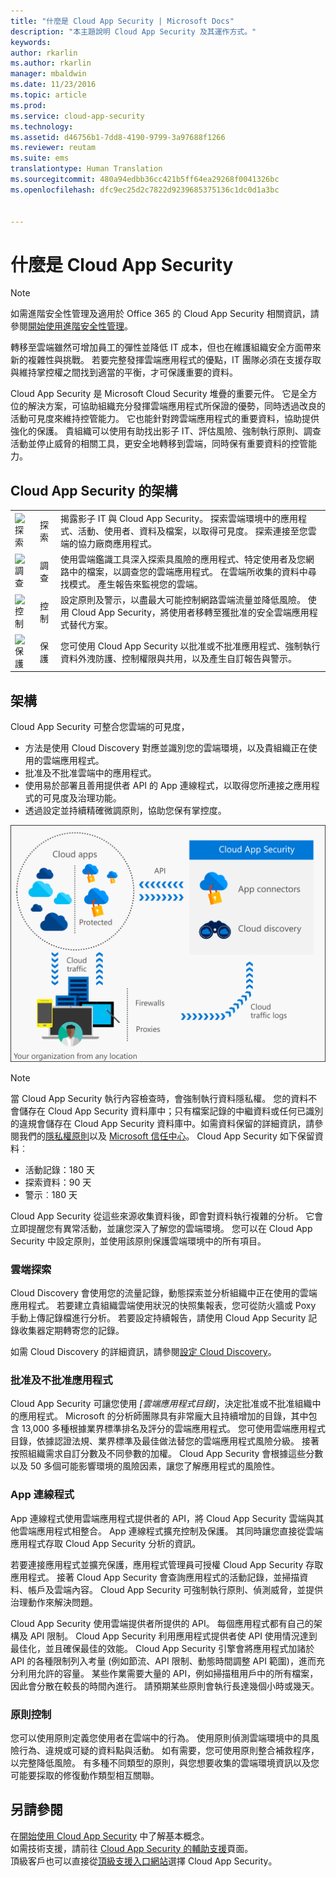 ```yaml
---
title: "什麼是 Cloud App Security | Microsoft Docs"
description: "本主題說明 Cloud App Security 及其運作方式。"
keywords: 
author: rkarlin
ms.author: rkarlin
manager: mbaldwin
ms.date: 11/23/2016
ms.topic: article
ms.prod: 
ms.service: cloud-app-security
ms.technology: 
ms.assetid: d46756b1-7dd8-4190-9799-3a97688f1266
ms.reviewer: reutam
ms.suite: ems
translationtype: Human Translation
ms.sourcegitcommit: 480a94edbb36cc421b5ff64ea29268f0041326bc
ms.openlocfilehash: dfc9ec25d2c7822d9239685375136c1dc0d1a3bc


---
```

# <a name="what-is-cloud-app-security"></a>什麼是 Cloud App Security

> [!NOTE]
> 如需進階安全性管理及適用於 Office 365 的 Cloud App Security 相關資訊，請參閱[開始使用進階安全性管理](https://support.office.com/article/Get-started-with-Advanced-Management-Security-d9ee4d67-f2b3-42b4-9c9e-c4529904990a)。

轉移至雲端雖然可增加員工的彈性並降低 IT 成本，但也在維護組織安全方面帶來新的複雜性與挑戰。 若要完整發揮雲端應用程式的優點，IT 團隊必須在支援存取與維持掌控權之間找到適當的平衡，才可保護重要的資料。  

Cloud App Security 是 Microsoft Cloud Security 堆疊的重要元件。 它是全方位的解決方案，可協助組織充分發揮雲端應用程式所保證的優勢，同時透過改良的活動可見度來維持控管能力。 它也能針對跨雲端應用程式的重要資料，協助提供強化的保護。 貴組織可以使用有助找出影子 IT、評估風險、強制執行原則、調查活動並停止威脅的相關工具，更安全地轉移到雲端，同時保有重要資料的控管能力。  

## <a name="the-cloud-app-security-framework"></a>Cloud App Security 的架構  

|       |   |   |
|-------|---|:---|
|![探索](./media/discovery-icon.png)|探索|揭露影子 IT 與 Cloud App Security。 探索雲端環境中的應用程式、活動、使用者、資料及檔案，以取得可見度。 探索連接至您雲端的協力廠商應用程式。|
|![調查](./media/investigate-icon.png)|調查|使用雲端鑑識工具深入探索具風險的應用程式、特定使用者及您網路中的檔案，以調查您的雲端應用程式。 在雲端所收集的資料中尋找模式。 產生報告來監視您的雲端。|
|![控制](./media/control-icon.png)|控制|設定原則及警示，以盡最大可能控制網路雲端流量並降低風險。 使用 Cloud App Security，將使用者移轉至獲批准的安全雲端應用程式替代方案。|
|![保護](./media/protect-icon.png)|保護|您可使用 Cloud App Security 以批准或不批准應用程式、強制執行資料外洩防護、控制權限與共用，以及產生自訂報告與警示。|


## <a name="architecture"></a>架構  

Cloud App Security 可整合您雲端的可見度，  

-   方法是使用 Cloud Discovery 對應並識別您的雲端環境，以及貴組織正在使用的雲端應用程式。
-   批准及不批准雲端中的應用程式。  
-   使用易於部署且善用提供者 API 的 App 連線程式，以取得您所連接之應用程式的可見度及治理功能。  
-   透過設定並持續精確微調原則，協助您保有掌控度。  

![Cloud App Security 架構](./media/architecture.png)  

> [!NOTE]  
> 當 Cloud App Security 執行內容檢查時，會強制執行資料隱私權。 您的資料不會儲存在 Cloud App Security 資料庫中；只有檔案記錄的中繼資料或任何已識別的違規會儲存在 Cloud App Security 資料庫中。如需資料保留的詳細資訊，請參閱我們的[隱私權原則](http://go.microsoft.com/fwlink/?LinkId=512132)以及 [Microsoft 信任中心](https://www.microsoft.com/TrustCenter/Privacy/You-are-in-control-of-your-data)。
Cloud App Security 如下保留資料︰
>- 活動記錄：180 天
>- 探索資料：90 天
>- 警示︰180 天

Cloud App Security 從這些來源收集資料後，即會對資料執行複雜的分析。 它會立即提醒您有異常活動，並讓您深入了解您的雲端環境。 您可以在 Cloud App Security 中設定原則，並使用該原則保護雲端環境中的所有項目。  

### <a name="cloud-discovery"></a>雲端探索  

Cloud Discovery 會使用您的流量記錄，動態探索並分析組織中正在使用的雲端應用程式。 若要建立貴組織雲端使用狀況的快照集報表，您可從防火牆或 Poxy 手動上傳記錄檔進行分析。 若要設定持續報告，請使用 Cloud App Security 記錄收集器定期轉寄您的記錄。  

如需 Cloud Discovery 的詳細資訊，請參閱[設定 Cloud Discovery](set-up-cloud-discovery.md)。

### <a name="sanctioning-and-unsanctioning-an-app"></a>批准及不批准應用程式  

Cloud App Security 可讓您使用 *[雲端應用程式目錄]*，決定批准或不批准組織中的應用程式。 Microsoft 的分析師團隊具有非常龐大且持續增加的目錄，其中包含 13,000 多種根據業界標準排名及評分的雲端應用程式。 您可使用雲端應用程式目錄，依據認證法規、業界標準及最佳做法替您的雲端應用程式風險分級。 接著按照組織需求自訂分數及不同參數的加權。 Cloud App Security 會根據這些分數以及 50 多個可能影響環境的風險因素，讓您了解應用程式的風險性。  

### <a name="app-connectors"></a>App 連線程式  
App 連線程式使用雲端應用程式提供者的 API，將 Cloud App Security 雲端與其他雲端應用程式相整合。 App 連線程式擴充控制及保護。 其同時讓您直接從雲端應用程式存取 Cloud App Security 分析的資訊。  

若要連接應用程式並擴充保護，應用程式管理員可授權 Cloud App Security 存取應用程式。 接著 Cloud App Security 會查詢應用程式的活動記錄，並掃描資料、帳戶及雲端內容。 Cloud App Security 可強制執行原則、偵測威脅，並提供治理動作來解決問題。  

Cloud App Security 使用雲端提供者所提供的 API。 每個應用程式都有自己的架構及 API 限制。 Cloud App Security 利用應用程式提供者使 API 使用情況達到最佳化，並且確保最佳的效能。 Cloud App Security 引擎會將應用程式加諸於 API 的各種限制列入考量 (例如節流、API 限制、動態時間調整 API 範圍)，進而充分利用允許的容量。 某些作業需要大量的 API，例如掃描租用戶中的所有檔案，因此會分散在較長的時間內進行。 請預期某些原則會執行長達幾個小時或幾天。  

### <a name="policy-control"></a>原則控制  

您可以使用原則定義您使用者在雲端中的行為。 使用原則偵測雲端環境中的具風險行為、違規或可疑的資料點與活動。 如有需要，您可使用原則整合補救程序，以完整降低風險。 有多種不同類型的原則，與您想要收集的雲端環境資訊以及您可能要採取的修復動作類型相互關聯。  

## <a name="see-also"></a>另請參閱  

在[開始使用 Cloud App Security](getting-started-with-cloud-app-security.md) 中了解基本概念。    
如需技術支援，請前往 [Cloud App Security 的輔助支援](http://support.microsoft.com/oas/default.aspx?prid=16031)頁面。   
頂級客戶也可以直接從[頂級支援入口網站](https://premier.microsoft.com/)選擇 Cloud App Security。   



<!--HONumber=Nov16_HO5-->


